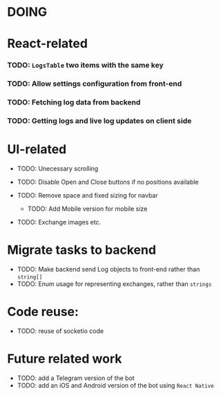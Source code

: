 # DOING


# React-related
### TODO: `LogsTable` two items with the same key
### TODO: Allow settings configuration from front-end
### TODO: Fetching log data from backend
### TODO: Getting logs and live log updates on client side

# UI-related
- TODO: Unecessary scrolling

- TODO: Disable Open and Close buttons if no positions available

- TODO: Remove space and fixed sizing for navbar
    - TODO: Add Mobile version for mobile size

- TODO: Exchange images etc.

# Migrate tasks to backend
- TODO: Make backend send Log objects to front-end rather than `string[]`
- TODO: Enum usage for representing exchanges, rather than `strings`


# Code reuse:
- TODO: reuse of socketio code



# Future related work
- TODO: add a Telegram version of the bot
- TODO: add an iOS and Android version of the bot using `React Native`